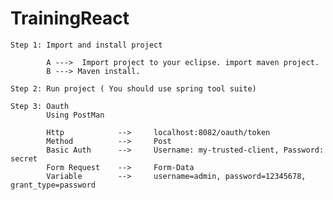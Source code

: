 # TrainingReact

	Step 1: Import and install project

			A --->  Import project to your eclipse. import maven project.
			B ---> Maven install.
			
	Step 2: Run project ( You should use spring tool suite)
	
	Step 3: Oauth 
			Using PostMan
			
			Http 			--> 	localhost:8082/oauth/token
			Method 			-->		Post
			Basic Auth 		--> 	Username: my-trusted-client, Password: secret
			Form Request 	--> 	Form-Data
			Variable 		-->		username=admin, password=12345678, grant_type=password
			
			